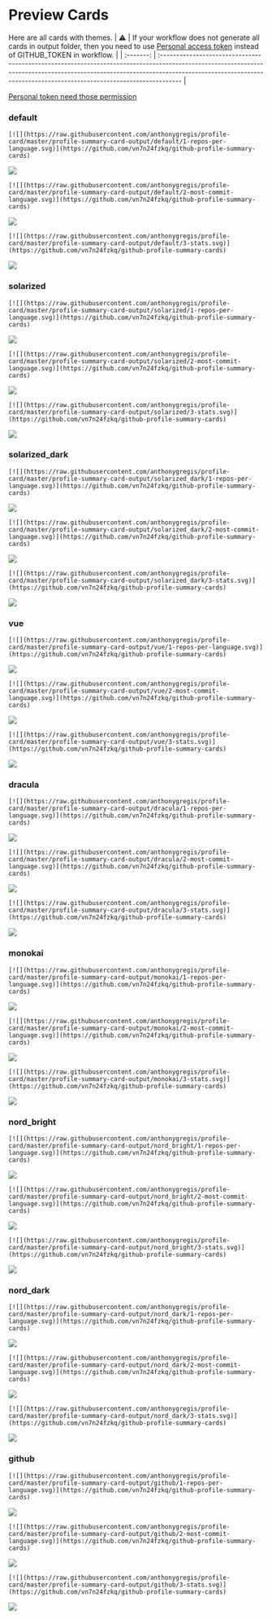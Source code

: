 
# Preview Cards

Here are all cards with themes.
| :warning: | If your workflow does not generate all cards in output folder, then you need to use [Personal access token](https://docs.github.com/en/actions/configuring-and-managing-workflows/creating-and-storing-encrypted-secrets) instead of GITHUB_TOKEN in workflow. |
| :-------: | :------------------------------------------------------------------------------------------------------------------------------------------------------------------------------------------------------------------------------------------------ |

[Personal token need those permission](https://github.com/vn7n24fzkq/github-profile-summary-cards/wiki/Personal-access-token-permissions)


### default


```
[![](https://raw.githubusercontent.com/anthonygregis/profile-card/master/profile-summary-card-output/default/1-repos-per-language.svg)](https://github.com/vn7n24fzkq/github-profile-summary-cards)
```
![](https://raw.githubusercontent.com/anthonygregis/profile-card/master/profile-summary-card-output/default/1-repos-per-language.svg)


```
[![](https://raw.githubusercontent.com/anthonygregis/profile-card/master/profile-summary-card-output/default/2-most-commit-language.svg)](https://github.com/vn7n24fzkq/github-profile-summary-cards)
```
![](https://raw.githubusercontent.com/anthonygregis/profile-card/master/profile-summary-card-output/default/2-most-commit-language.svg)


```
[![](https://raw.githubusercontent.com/anthonygregis/profile-card/master/profile-summary-card-output/default/3-stats.svg)](https://github.com/vn7n24fzkq/github-profile-summary-cards)
```
![](https://raw.githubusercontent.com/anthonygregis/profile-card/master/profile-summary-card-output/default/3-stats.svg)


### solarized


```
[![](https://raw.githubusercontent.com/anthonygregis/profile-card/master/profile-summary-card-output/solarized/1-repos-per-language.svg)](https://github.com/vn7n24fzkq/github-profile-summary-cards)
```
![](https://raw.githubusercontent.com/anthonygregis/profile-card/master/profile-summary-card-output/solarized/1-repos-per-language.svg)


```
[![](https://raw.githubusercontent.com/anthonygregis/profile-card/master/profile-summary-card-output/solarized/2-most-commit-language.svg)](https://github.com/vn7n24fzkq/github-profile-summary-cards)
```
![](https://raw.githubusercontent.com/anthonygregis/profile-card/master/profile-summary-card-output/solarized/2-most-commit-language.svg)


```
[![](https://raw.githubusercontent.com/anthonygregis/profile-card/master/profile-summary-card-output/solarized/3-stats.svg)](https://github.com/vn7n24fzkq/github-profile-summary-cards)
```
![](https://raw.githubusercontent.com/anthonygregis/profile-card/master/profile-summary-card-output/solarized/3-stats.svg)


### solarized_dark


```
[![](https://raw.githubusercontent.com/anthonygregis/profile-card/master/profile-summary-card-output/solarized_dark/1-repos-per-language.svg)](https://github.com/vn7n24fzkq/github-profile-summary-cards)
```
![](https://raw.githubusercontent.com/anthonygregis/profile-card/master/profile-summary-card-output/solarized_dark/1-repos-per-language.svg)


```
[![](https://raw.githubusercontent.com/anthonygregis/profile-card/master/profile-summary-card-output/solarized_dark/2-most-commit-language.svg)](https://github.com/vn7n24fzkq/github-profile-summary-cards)
```
![](https://raw.githubusercontent.com/anthonygregis/profile-card/master/profile-summary-card-output/solarized_dark/2-most-commit-language.svg)


```
[![](https://raw.githubusercontent.com/anthonygregis/profile-card/master/profile-summary-card-output/solarized_dark/3-stats.svg)](https://github.com/vn7n24fzkq/github-profile-summary-cards)
```
![](https://raw.githubusercontent.com/anthonygregis/profile-card/master/profile-summary-card-output/solarized_dark/3-stats.svg)


### vue


```
[![](https://raw.githubusercontent.com/anthonygregis/profile-card/master/profile-summary-card-output/vue/1-repos-per-language.svg)](https://github.com/vn7n24fzkq/github-profile-summary-cards)
```
![](https://raw.githubusercontent.com/anthonygregis/profile-card/master/profile-summary-card-output/vue/1-repos-per-language.svg)


```
[![](https://raw.githubusercontent.com/anthonygregis/profile-card/master/profile-summary-card-output/vue/2-most-commit-language.svg)](https://github.com/vn7n24fzkq/github-profile-summary-cards)
```
![](https://raw.githubusercontent.com/anthonygregis/profile-card/master/profile-summary-card-output/vue/2-most-commit-language.svg)


```
[![](https://raw.githubusercontent.com/anthonygregis/profile-card/master/profile-summary-card-output/vue/3-stats.svg)](https://github.com/vn7n24fzkq/github-profile-summary-cards)
```
![](https://raw.githubusercontent.com/anthonygregis/profile-card/master/profile-summary-card-output/vue/3-stats.svg)


### dracula


```
[![](https://raw.githubusercontent.com/anthonygregis/profile-card/master/profile-summary-card-output/dracula/1-repos-per-language.svg)](https://github.com/vn7n24fzkq/github-profile-summary-cards)
```
![](https://raw.githubusercontent.com/anthonygregis/profile-card/master/profile-summary-card-output/dracula/1-repos-per-language.svg)


```
[![](https://raw.githubusercontent.com/anthonygregis/profile-card/master/profile-summary-card-output/dracula/2-most-commit-language.svg)](https://github.com/vn7n24fzkq/github-profile-summary-cards)
```
![](https://raw.githubusercontent.com/anthonygregis/profile-card/master/profile-summary-card-output/dracula/2-most-commit-language.svg)


```
[![](https://raw.githubusercontent.com/anthonygregis/profile-card/master/profile-summary-card-output/dracula/3-stats.svg)](https://github.com/vn7n24fzkq/github-profile-summary-cards)
```
![](https://raw.githubusercontent.com/anthonygregis/profile-card/master/profile-summary-card-output/dracula/3-stats.svg)


### monokai


```
[![](https://raw.githubusercontent.com/anthonygregis/profile-card/master/profile-summary-card-output/monokai/1-repos-per-language.svg)](https://github.com/vn7n24fzkq/github-profile-summary-cards)
```
![](https://raw.githubusercontent.com/anthonygregis/profile-card/master/profile-summary-card-output/monokai/1-repos-per-language.svg)


```
[![](https://raw.githubusercontent.com/anthonygregis/profile-card/master/profile-summary-card-output/monokai/2-most-commit-language.svg)](https://github.com/vn7n24fzkq/github-profile-summary-cards)
```
![](https://raw.githubusercontent.com/anthonygregis/profile-card/master/profile-summary-card-output/monokai/2-most-commit-language.svg)


```
[![](https://raw.githubusercontent.com/anthonygregis/profile-card/master/profile-summary-card-output/monokai/3-stats.svg)](https://github.com/vn7n24fzkq/github-profile-summary-cards)
```
![](https://raw.githubusercontent.com/anthonygregis/profile-card/master/profile-summary-card-output/monokai/3-stats.svg)


### nord_bright


```
[![](https://raw.githubusercontent.com/anthonygregis/profile-card/master/profile-summary-card-output/nord_bright/1-repos-per-language.svg)](https://github.com/vn7n24fzkq/github-profile-summary-cards)
```
![](https://raw.githubusercontent.com/anthonygregis/profile-card/master/profile-summary-card-output/nord_bright/1-repos-per-language.svg)


```
[![](https://raw.githubusercontent.com/anthonygregis/profile-card/master/profile-summary-card-output/nord_bright/2-most-commit-language.svg)](https://github.com/vn7n24fzkq/github-profile-summary-cards)
```
![](https://raw.githubusercontent.com/anthonygregis/profile-card/master/profile-summary-card-output/nord_bright/2-most-commit-language.svg)


```
[![](https://raw.githubusercontent.com/anthonygregis/profile-card/master/profile-summary-card-output/nord_bright/3-stats.svg)](https://github.com/vn7n24fzkq/github-profile-summary-cards)
```
![](https://raw.githubusercontent.com/anthonygregis/profile-card/master/profile-summary-card-output/nord_bright/3-stats.svg)


### nord_dark


```
[![](https://raw.githubusercontent.com/anthonygregis/profile-card/master/profile-summary-card-output/nord_dark/1-repos-per-language.svg)](https://github.com/vn7n24fzkq/github-profile-summary-cards)
```
![](https://raw.githubusercontent.com/anthonygregis/profile-card/master/profile-summary-card-output/nord_dark/1-repos-per-language.svg)


```
[![](https://raw.githubusercontent.com/anthonygregis/profile-card/master/profile-summary-card-output/nord_dark/2-most-commit-language.svg)](https://github.com/vn7n24fzkq/github-profile-summary-cards)
```
![](https://raw.githubusercontent.com/anthonygregis/profile-card/master/profile-summary-card-output/nord_dark/2-most-commit-language.svg)


```
[![](https://raw.githubusercontent.com/anthonygregis/profile-card/master/profile-summary-card-output/nord_dark/3-stats.svg)](https://github.com/vn7n24fzkq/github-profile-summary-cards)
```
![](https://raw.githubusercontent.com/anthonygregis/profile-card/master/profile-summary-card-output/nord_dark/3-stats.svg)


### github


```
[![](https://raw.githubusercontent.com/anthonygregis/profile-card/master/profile-summary-card-output/github/1-repos-per-language.svg)](https://github.com/vn7n24fzkq/github-profile-summary-cards)
```
![](https://raw.githubusercontent.com/anthonygregis/profile-card/master/profile-summary-card-output/github/1-repos-per-language.svg)


```
[![](https://raw.githubusercontent.com/anthonygregis/profile-card/master/profile-summary-card-output/github/2-most-commit-language.svg)](https://github.com/vn7n24fzkq/github-profile-summary-cards)
```
![](https://raw.githubusercontent.com/anthonygregis/profile-card/master/profile-summary-card-output/github/2-most-commit-language.svg)


```
[![](https://raw.githubusercontent.com/anthonygregis/profile-card/master/profile-summary-card-output/github/3-stats.svg)](https://github.com/vn7n24fzkq/github-profile-summary-cards)
```
![](https://raw.githubusercontent.com/anthonygregis/profile-card/master/profile-summary-card-output/github/3-stats.svg)

